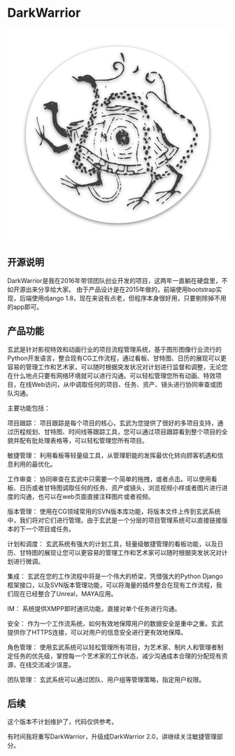 # DarkWarrior
![Dark_Warrior-logo-w-shadow-640](darkwarrior/static/project_logo/Dark_Warrior-logo-w-shadow-640.png)

## 开源说明

DarkWarrior是我在2016年带领团队创业开发的项目，这两年一直躺在硬盘里，不如开源出来分享给大家。
由于产品设计是在2015年做的，前端使用bootstrap实现，后端使用django 1.8，现在来说有点老，但程序本身很好用，只要剔除掉不用的app即可。

## 产品功能
玄武是针对影视特效和动画行业的项目流程管理系统，基于图形图像行业流行的 Python开发语言，整合现有CG工作流程，通过看板、甘特图、日历的展现可以更容易的管理工作和艺术家，可以随时根据突发状况对计划进行监督和调整，无论您在什么地点只要有网络环境就可以进行沟通。可以轻松管理您所有动画、特效项目，在线Web访问，从中调取任何的项目、任务、资产、镜头进行协同审查或团队沟通。

主要功能包括：

项目跟踪：
项目跟踪是每个项目的核心，玄武为您提供了很好的多项目支持，通过历程规划、甘特图、时间线等跟踪工具，您可以通过项目跟踪看到整个项目的全貌并配有批处理表格等，可以轻松管理您所有项目。

敏捷管理：
利用看板等轻量级工具，从管理职能的发挥最优化转向顾客机遇和信息利用的最优化。

工作审查：
协同审查在玄武中只需要一个简单的拖拽，或者点击。可以使用看板、日历或者甘特图调取任何的任务、资产或镜头，浏览视频小样或者图片进行进度的沟通，也可以在web页面直接注释图片或者视频。

版本管理：
使用在CG领域常用的SVN版本库功能，将版本文件上传到玄武系统中，我们将对它们进行管理。由于玄武是一个分层的项目管理系统可以直接链接版本的下一个项目或任务。

计划和调度：
玄武系统有强大的计划工具，轻量级敏捷管理的看板功能，以及日历、甘特图的展现让您可以更容易的管理工作和艺术家可以随时根据突发状况对计划进行微调。


集成：
玄武在您的工作流程中将是一个伟大的桥梁，凭借强大的Python Django框架接口，以及SVN版本管理功能，可以将海量的插件整合在现有工作流程，我们现在已经整合了Unreal，MAYA应用。

IM：
系统提供XMPP即时通讯功能，直接对单个任务进行沟通。

安全：
作为一个工作流系统，如何有效地保障用户的数据安全是重中之重。玄武提供你了HTTPS连接，可以对用户的信息安全进行更有效地保障。

角色管理：
使用玄武系统可以轻松管理所有项目，为艺术家、制片人和管理者制定任务的优先级，掌控每一个艺术家的工作状态，减少沟通成本合理的分配现有资源，在线交流减少误差。

团队管理：
玄武系统可以通过团队、用户组等管理策略，指定用户权限。

## 后续
这个版本不计划维护了，代码仅供参考。

有时间我将重写DarkWarrior，升级成DarkWarrior 2.0，讲继续关注敏捷管理部分。

